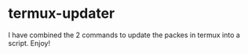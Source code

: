 # termux-updater
 
I have combined the 2 commands to update the packes in termux into a script. Enjoy!
